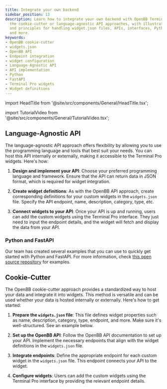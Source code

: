 ```yaml
---
title: Integrate your own backend
sidebar_position: 13
description: Learn how to integrate your own backend with OpenBB Terminal Pro using
  the cookie-cutter or language-agnostic API approaches, with illustrative guides
  and principles for handling widget.json files, APIs, interfaces, Python, FastAPI
  and more.
keywords:
- OpenBB cookie-cutter
- widgets.json
- OpenBB API
- Endpoint integration
- widget configuration
- Language-Agnostic API
- API implementation
- Python
- FastAPI
- Terminal Pro widgets
- Widget definitions
---
```


import HeadTitle from '@site/src/components/General/HeadTitle.tsx';

<HeadTitle title="Integrate your own backend | OpenBB Terminal Pro Docs" />

import TutorialVideo from '@site/src/components/General/TutorialVideo.tsx';

<TutorialVideo
  youtubeLink="https://www.youtube.com/embed/bkhtgp48MZc?si=kvrq1HgtUIFmhgyX"
  videoLegend="Short introduction to integrating your own backend"
/>

## Language-Agnostic API

The language-agnostic API approach offers flexibility by allowing you to use the programming language and tools that best suit your needs. You can host this API internally or externally, making it accessible to the Terminal Pro widgets. Here's how:

1. **Design and implement your API**: Choose your preferred programming language and framework. Ensure that the API can return data in JSON format, which is required for widget integration.

2. **Create widget definitions**: As with the OpenBB API approach, create corresponding definitions for your custom widgets in the `widgets.json` file. Specify the API endpoint, name, description, category, type, etc.

3. **Connect widgets to your API**: Once your API is up and running, users can add the custom widgets using the Terminal Pro interface. They just need to input the endpoint details, and the widget will fetch and display the data from your API.

### Python and FastAPI

Our team has created several examples that you can use to quickly get started with Python and FastAPI. For more information, check [this open source repository](https://github.com/OpenBB-finance/backend-for-terminal-pro/tree/main) for examples.

## Cookie-Cutter

The OpenBB cookie-cutter approach provides a standardized way to host your data and integrate it into widgets. This method is versatile and can be used whether your data is hosted internally or externally. Here's how to get started:

1. **Prepare the `widgets.json` file**: This file defines widget properties such as name, description, category, type, endpoint, and more. Make sure it's well-structured. See an example below.

2. **Set up the OpenBB API**: Follow the OpenBB API documentation to set up your API. Implement the necessary endpoints that align with the widget definitions in the `widgets.json` file.

3. **Integrate endpoints**: Define the appropriate endpoint for each custom widget in the `widgets.json` file. This endpoint connects your API to the widget.

4. **Configure widgets**: Users can add the custom widgets using the Terminal Pro interface by providing the relevant endpoint details.
